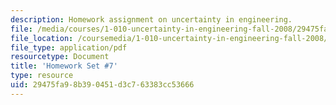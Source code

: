 ```yaml
---
description: Homework assignment on uncertainty in engineering.
file: /media/courses/1-010-uncertainty-in-engineering-fall-2008/29475fa98b390451d3c763383cc53666_homework_07.pdf
file_location: /coursemedia/1-010-uncertainty-in-engineering-fall-2008/29475fa98b390451d3c763383cc53666_homework_07.pdf
file_type: application/pdf
resourcetype: Document
title: 'Homework Set #7'
type: resource
uid: 29475fa9-8b39-0451-d3c7-63383cc53666
---
```

